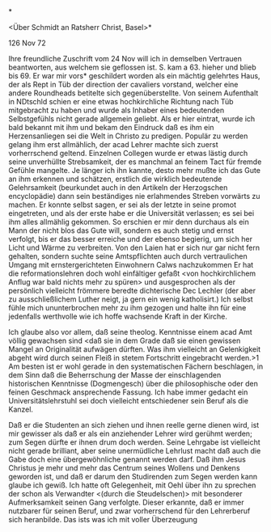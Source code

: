 <Frau Dr. Gundert. Calw. frei.>*

<Über Schmidt an Ratsherr Christ, Basel>*

 126 Nov 72

Ihre freundliche Zuschrift vom 24 Nov will ich in demselben Vertrauen beantworten, aus welchem sie geflossen ist. S. kam a 63. hieher und blieb bis 69. Er war mir vors* geschildert worden als ein mächtig gelehrtes Haus, der als Rept in Tüb der direction der cavaliers vorstand, welcher eine andere Roundheads betitelte sich gegenüberstellte. Von seinem Aufenthalt in NDtschld schien er eine etwas hochkirchliche Richtung nach Tüb mitgebracht zu haben und wurde als Inhaber eines bedeutenden Selbstgefühls nicht gerade allgemein geliebt. Als er hier eintrat, wurde ich bald bekannt mit ihm und bekam den Eindruck daß es ihm ein Herzensanliegen sei die Welt in Christo zu predigen. Populär zu werden gelang ihm erst allmählich, der acad Lehrer machte sich zuerst vorherrschend geltend. Einzelnen Collegen wurde er etwas lästig durch seine unverhüllte Strebsamkeit, der es manchmal an feinem Tact für fremde Gefühle mangelte. Je länger ich ihn kannte, desto mehr mußte ich das Gute an ihm erkennen und schätzen, erstlich die wirklich bedeutende Gelehrsamkeit (beurkundet auch in den Artikeln der Herzogschen encyclopädie) dann sein beständiges nie erlahmendes Streben vorwärts zu machen. Er konnte selbst sagen, er sei als der letzte in seine promot eingetreten, und als der erste habe er die Universität verlassen; es sei bei ihm alles allmählig gekommen. So erschien er mir denn durchaus als ein Mann der nicht blos das Gute will, sondern es auch stetig und ernst verfolgt, bis er das besser erreiche und der ebenso begierig, um sich her Licht und Wärme zu verbreiten. Von den Laien hat er sich nur gar nicht fern gehalten, sondern suchte seine Amtspflichten auch durch vertraulichen Umgang mit ernstergerichteten Einwohnern Calws nachzukommen Er hat die reformationslehren doch wohl einfältiger gefaßt <von hochkirchlichem Anflug war bald nichts mehr zu spüren> und ausgesprochen als der persönlich vielleicht frömmere beredte dichterische Dec Lechler (der aber zu ausschließlichem Luther neigt, ja gern ein wenig katholisirt.) Ich selbst fühle mich ununterbrochen mehr zu ihm gezogen und halte ihn für eine jedenfalls werthvolle wie ich hoffe wachsende Kraft in der Kirche.

Ich glaube also vor allem, daß seine theolog. Kenntnisse einem acad Amt völlig gewachsen sind <daß sie in dem Grade daß sie einen gewissen Mangel an Originalität aufwägen dürften. Was ihm vielleicht an Gelenkigkeit abgeht wird durch seinen Fleiß in stetem Fortschritt eingebracht werden.>1 Am besten ist er wohl gerade in den systematischen Fächern beschlagen, in dem Sinn daß die Beherrschung der Masse der einschlagenden historischen Kenntnisse (Dogmengesch) über die philosophische oder den feinen Geschmack ansprechende Fassung. Ich habe immer gedacht ein Universitätslehrstuhl sei doch vielleicht entschiedener sein Beruf als die Kanzel.

Daß er die Studenten an sich ziehen und ihnen reelle gerne dienen wird, ist mir gewisser als daß er als ein anziehender Lehrer wird gerühmt werden; zum Segen dürfte er ihnen drum doch werden. Seine Lehrgabe ist vielleicht nicht gerade brilliant, aber seine unermüdliche Lehrlust macht daß auch die Gabe doch eine übergewöhnliche genannt werden darf. Daß ihm Jesus Christus je mehr und mehr das Centrum seines Wollens und Denkens geworden ist, und daß er darum den Studirenden zum Segen werden kann glaube ich gewiß. Ich hatte oft Gelegenheit, mit Oehl über ihn zu sprechen der schon als Verwandter <(durch die Steudelschen)> mit besonderer Aufmerksamkeit seinen Gang verfolgte. Dieser erkannte, daß er immer nutzbarer für seinen Beruf, und zwar vorherrschend für den Lehrerberuf sich heranbilde. Das ists was ich mit voller Überzeugung
